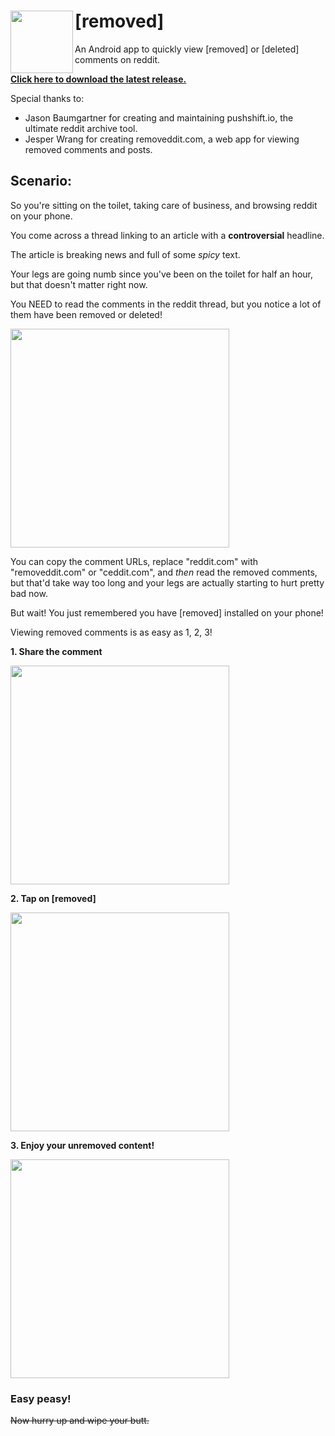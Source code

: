 # [removed] <img src="https://user-images.githubusercontent.com/13255511/74567142-b74a0380-4f3a-11ea-990b-c7d30f3fa078.png" width="100px" align="left">
An Android app to quickly view [removed] or [deleted] comments on reddit.

[__Click here to download the latest release.__](https://github.com/Humzaman/removed/releases/latest/download/removed.apk)

Special thanks to: 
* Jason Baumgartner for creating and maintaining pushshift.io, the ultimate reddit archive tool.
* Jesper Wrang for creating removeddit.com, a web app for viewing removed comments and posts.

## Scenario:
So you're sitting on the toilet, taking care of business, and browsing reddit on your phone.

You come across a thread linking to an article with a __controversial__ headline. 

The article is breaking news and full of some _spicy_ text. 

Your legs are going numb since you've been on the toilet for half an hour, but that doesn't matter right now. 

You NEED to read the comments in the reddit thread, but you notice a lot of them have been removed or deleted!

<img src="https://user-images.githubusercontent.com/13255511/74518318-39a1db80-4ed9-11ea-8e07-09a620b7cb2a.jpg" width="350px">

You can copy the comment URLs, replace "reddit.com" with "removeddit.com" or "ceddit.com", and _then_ read the removed comments, but that'd take way too long and your legs are actually starting to hurt pretty bad now.

But wait! You just remembered you have [removed] installed on your phone!

Viewing removed comments is as easy as 1, 2, 3!

__1. Share the comment__

<img src="https://user-images.githubusercontent.com/13255511/74518321-3b6b9f00-4ed9-11ea-8cdc-baa133e7a78b.jpg" width="350px">

__2. Tap on [removed]__

<img src="https://user-images.githubusercontent.com/13255511/74520913-1d546d80-4ede-11ea-8fae-a7c6aed78220.jpg" width="350px">

__3. Enjoy your unremoved content!__

<img src="https://user-images.githubusercontent.com/13255511/74520915-1f1e3100-4ede-11ea-8cac-d791f773324f.jpg" width="350px">

### Easy peasy!

~~Now hurry up and wipe your butt.~~
                                                                                                                            
